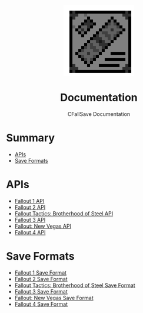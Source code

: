 <div align="center">

![Docs Logo 192x192](./assets/docs/docs_logo_192x192.gif)

# Documentation

CFallSave Documentation

</div>



# Summary

* [APIs](#apis)
* [Save Formats](#save-formats)



# APIs

* [Fallout 1 API](./docs/api_fo1.md)
* [Fallout 2 API](./docs/api_fo2.md)
* [Fallout Tactics: Brotherhood of Steel API](./docs/api_fotbos.md)
* [Fallout 3 API](./docs/api_fo3.md)
* [Fallout: New Vegas API](./docs/api_fonv.md)
* [Fallout 4 API](./docs/api_fo4.md)



# Save Formats

* [Fallout 1 Save Format](./docs/save_format_fo1.md)
* [Fallout 2 Save Format](./docs/save_format_fo2.md)
* [Fallout Tactics: Brotherhood of Steel Save Format](./docs/save_format_fotbos.md)
* [Fallout 3 Save Format](./docs/save_format_fo3.md)
* [Fallout: New Vegas Save Format](./docs/save_format_fonv.md)
* [Fallout 4 Save Format](./docs/save_format_fo4.md)
